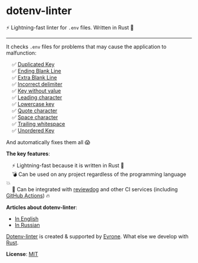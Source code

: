# dotenv-linter

⚡️ Lightning-fast linter for <code>.env</code> files. Written in Rust 🦀

---

It checks `.env` files for problems that may cause the application to malfunction:
<p>
&nbsp;&nbsp;&nbsp;&nbsp;✅&nbsp;<a href="#/checks/duplicated_key">Duplicated Key</a><br />
&nbsp;&nbsp;&nbsp;&nbsp;✅&nbsp;<a href="#/checks/ending_blank_line">Ending Blank Line</a><br />
&nbsp;&nbsp;&nbsp;&nbsp;✅&nbsp;<a href="#/checks/extra_blank_line">Extra Blank Line</a><br />
&nbsp;&nbsp;&nbsp;&nbsp;✅&nbsp;<a href="#/checks/incorrect_delimiter">Incorrect delimiter</a><br />
&nbsp;&nbsp;&nbsp;&nbsp;✅&nbsp;<a href="#/checks/key_without_value">Key without value</a><br />
&nbsp;&nbsp;&nbsp;&nbsp;✅&nbsp;<a href="#/checks/leading_character">Leading character</a><br />
&nbsp;&nbsp;&nbsp;&nbsp;✅&nbsp;<a href="#/checks/lowercase_key">Lowercase key</a><br />
&nbsp;&nbsp;&nbsp;&nbsp;✅&nbsp;<a href="#/checks/quote_character">Quote character</a><br />
&nbsp;&nbsp;&nbsp;&nbsp;✅&nbsp;<a href="#/checks/space_character">Space character</a><br />
&nbsp;&nbsp;&nbsp;&nbsp;✅&nbsp;<a href="#/checks/trailing_whitespace">Trailing whitespace</a><br />
&nbsp;&nbsp;&nbsp;&nbsp;✅&nbsp;<a href="#/checks/unordered_key">Unordered Key</a><br />
</p>

And automatically fixes them all 😱

**The key features**:
<p>
&nbsp;&nbsp;&nbsp;&nbsp;⚡️&nbsp;Lightning-fast because it is written in Rust 🦀<br />
&nbsp;&nbsp;&nbsp;&nbsp;💣&nbsp;Can be used on any project regardless of the programming language 💥<br />
&nbsp;&nbsp;&nbsp;&nbsp;🚀&nbsp;Can be integrated with <a href="https://github.com/reviewdog/reviewdog">reviewdog</a> and other CI services (including <a href="https://github.com/dotenv-linter/action-dotenv-linter">GitHub Actions</a>) 🔥
</p>

**Articles about dotenv-linter**:
* [In English](https://evrone.com/dotenv-linter?utm_source=github&utm_campaign=dotenv-linter)
* [In Russian](https://www.mgrachev.com/2020/04/20/dotenv-linter)

[Dotenv-linter](https://evrone.com/dotenv-linter?utm_source=github&utm_campaign=dotenv-linter) is created & supported by [Evrone](https://evrone.com/?utm_source=github&utm_campaign=dotenv-linter). What else we develop with [Rust](https://evrone.com/rust?utm_source=github&utm_campaign=dotenv-linter).

**License**: [MIT](https://choosealicense.com/licenses/mit)
